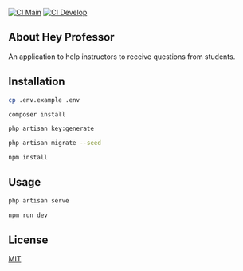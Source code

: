 [![CI Main](https://github.com/felipe-silveira-dev/hey-professor/actions/workflows/laravel.yml/badge.svg?branch=develop)](https://github.com/felipe-silveira-dev/hey-professor/actions/workflows/laravel.yml)
[![CI Develop](https://github.com/felipe-silveira-dev/hey-professor/actions/workflows/laravel.yml/badge.svg?branch=develop)](https://github.com/felipe-silveira-dev/hey-professor/actions/workflows/laravel.yml)

## About Hey Professor
An application to help instructors to receive questions from students.

## Installation

```bash
cp .env.example .env
```

```bash
composer install
```

```bash
php artisan key:generate
```

```bash
php artisan migrate --seed
```

```bash
npm install
```

## Usage

```bash
php artisan serve
```

```bash
npm run dev
```
## License
[MIT](https://choosealicense.com/licenses/mit/)